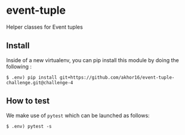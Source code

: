 # event-tuple

Helper classes for Event tuples

## Install


Inside of a new virtualenv, you can pip install this module by doing the following :

```
$ .env) pip install git+https://github.com/akhor16/event-tuple-challenge.git@challenge-4
```


## How to test

We make use of `pytest` which can be launched as follows:

```
$ .env) pytest -s
```
